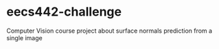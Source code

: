 # eecs442-challenge
Computer Vision course project about surface normals prediction from a single image
